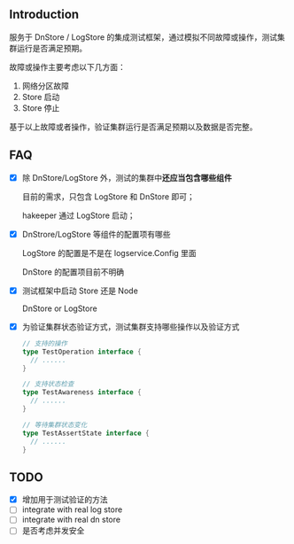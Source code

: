 ## Introduction

服务于 DnStore / LogStore 的集成测试框架，通过模拟不同故障或操作，测试集群运行是否满足预期。

故障或操作主要考虑以下几方面：

1. 网络分区故障
2. Store 启动
3. Store 停止

基于以上故障或者操作，验证集群运行是否满足预期以及数据是否完整。

## FAQ

- [x] 除 DnStore/LogStore 外，测试的集群中**还应当包含哪些组件**

  目前的需求，只包含 LogStore 和 DnStore 即可；

  hakeeper 通过 LogStore 启动；

- [x] DnStrore/LogStore 等组件的配置项有哪些

  LogStore 的配置是不是在 logservice.Config 里面

  DnStore 的配置项目前不明确

- [x] 测试框架中启动 Store 还是 Node

  DnStore or LogStore

- [x] 为验证集群状态验证方式，测试集群支持哪些操作以及验证方式

  ```go
  // 支持的操作
  type TestOperation interface {
    // ......
  }
  
  // 支持状态检查
  type TestAwareness interface {
    // ......
  }
  
  // 等待集群状态变化
  type TestAssertState interface {
    // ......
  }
  ```

## TODO

- [x] 增加用于测试验证的方法
- [ ] integrate with real log store
- [ ] integrate with real dn store
- [ ] 是否考虑并发安全